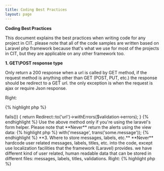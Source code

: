 ```yaml
---
title: Coding Best Practices
layout: page
---
```

**Coding Best Practices**

This document explains the best practices when writing code for any project in CIT. please note that all of the code samples are written based on Laravel php framework because that's what we use for most of the projects in CIT, but they are applicable on any other framework too.

**1. GET\POST response type**

Only return a 200 response when a url is called by GET method, if the request method is anything other than GET (POST, PUT, etc.) the response should be redirect to a GET url. the only exception is when the request is ajax or require Json response.

Right:

{% highlight php %}
<?php

if (Request::isMethod('POST'))
{
	//data validation, manipulation, etc.

	Session::flash('some message');

	return Redirect::to('the/get/url');
}
{% endhighlight %}

Wrong:

{% highlight php %}
<?php

if (Request::isMethod('POST'))
{
	//data validation, manipulation, etc.

	return View::make('some.view');
}
{% endhighlight %}

**2. User Alerts**

You can show messages\alerts to users in 2 different ways:

1.Use session flash for simple messages like a successful message:

{% highlight php %}
<?php

Session::flash('success', trans('messages.form.valid.success'));

Session::flash('error', trans('message.form.invalid.error'));
{% endhighlight %}

As an standard use 'success' and 'error' keys for the messages.

2.Return errors with the response:

{% highlight php %}
<?php

if ($validation->fails())
{
	return Redirect::to('url')->withErrors($validation->errors);
}
{% endhighlight %}

Use the above method only if you're using the laravel's form helper.

Please note that **Never** return the alerts using the view data:

{% highlight php %}
<?php

return View::make('some.view')->with('message', trans('some.message'));
{% endhighlight %}

**3. Where to store messages, labels, etc.**

**Never** hardcode user related messages, labels, titles, etc. into the code, except use localization facilities that the framework (Laravel) provides. we have different kind of user related, human readable data that can be stored in different files: messages, labels, titles, validations.

Right:

{% highlight php %}
<?php

Session::flash('success', trans('message.some'));
{% endhighlight %}

Wrong:

{% highlight php %}
<?php

Session::flash('success', 'Some message for the user!');
{% endhighlight %}

**3. Redirect::back is evil!**

Use Redirect back only if you're sure the HTTP_REFERRER header is valid!

{% highlight php %}
<?php

if (URL::previous())
{
	return Redirect::back()

	//or better:
	return Redirect::to(URL::previous());
}
else
{
	Redirect::to('url');
}
{% endhighlight %}

